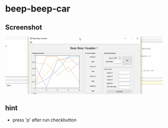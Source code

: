 # beep-beep-car

## Screenshot
<img src="images/visualizer_demo.gif">

## hint
* press 'p' after run checkbutton